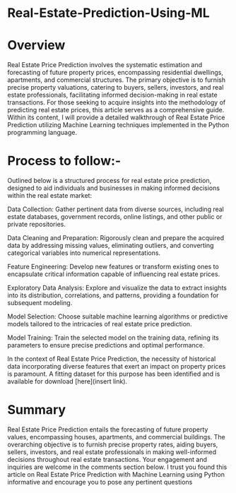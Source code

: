 # Real-Estate-Prediction-Using-ML

# Overview
Real Estate Price Prediction involves the systematic estimation and forecasting of future property prices, encompassing residential dwellings, apartments, and commercial structures. The primary objective is to furnish precise property valuations, catering to buyers, sellers, investors, and real estate professionals, facilitating informed decision-making in real estate transactions. For those seeking to acquire insights into the methodology of predicting real estate prices, this article serves as a comprehensive guide. Within its content, I will provide a detailed walkthrough of Real Estate Price Prediction utilizing Machine Learning techniques implemented in the Python programming language.

# Process to follow:-
Outlined below is a structured process for real estate price prediction, designed to aid individuals and businesses in making informed decisions within the real estate market:

Data Collection: Gather pertinent data from diverse sources, including real estate databases, government records, online listings, and other public or private repositories.

Data Cleaning and Preparation: Rigorously clean and prepare the acquired data by addressing missing values, eliminating outliers, and converting categorical variables into numerical representations.

Feature Engineering: Develop new features or transform existing ones to encapsulate critical information capable of influencing real estate prices.

Exploratory Data Analysis: Explore and visualize the data to extract insights into its distribution, correlations, and patterns, providing a foundation for subsequent modeling.

Model Selection: Choose suitable machine learning algorithms or predictive models tailored to the intricacies of real estate price prediction.

Model Training: Train the selected model on the training data, refining its parameters to ensure precise predictions and optimal performance.

In the context of Real Estate Price Prediction, the necessity of historical data incorporating diverse features that exert an impact on property prices is paramount. A fitting dataset for this purpose has been identified and is available for download [here](insert link).

# Summary
Real Estate Price Prediction entails the forecasting of future property values, encompassing houses, apartments, and commercial buildings. The overarching objective is to furnish precise property rates, aiding buyers, sellers, investors, and real estate professionals in making well-informed decisions throughout real estate transactions. Your engagement and inquiries are welcome in the comments section below. I trust you found this article on Real Estate Price Prediction with Machine Learning using Python informative and encourage you to pose any pertinent questions

